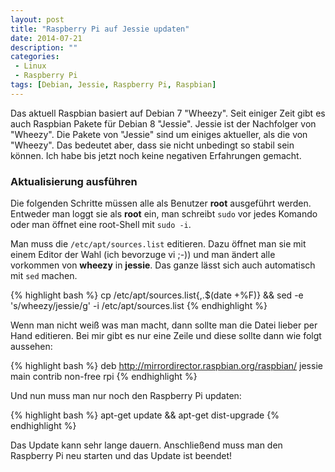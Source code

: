 ```yaml
---
layout: post
title: "Raspberry Pi auf Jessie updaten"
date: 2014-07-21
description: ""
categories:
 - Linux
 - Raspberry Pi
tags: [Debian, Jessie, Raspberry Pi, Raspbian]
---
```




Das aktuell Raspbian basiert auf Debian 7 "Wheezy". Seit einiger Zeit gibt
es auch Raspbian Pakete für Debian 8 "Jessie". Jessie ist der Nachfolger von "Wheezy".
Die Pakete von "Jessie" sind um einiges aktueller, als die von "Wheezy". Das bedeutet
aber, dass sie nicht unbedingt so stabil sein können. Ich habe bis jetzt noch keine
negativen Erfahrungen gemacht.


### Aktualisierung ausführen ###

Die folgenden Schritte müssen alle als Benutzer **root** ausgeführt werden. Entweder man
loggt sie als **root** ein,  man schreibt `sudo` vor jedes Komando oder man öffnet eine
root-Shell mit `sudo -i`.

Man muss die `/etc/apt/sources.list` editieren. Dazu öffnet man sie mit einem Editor 
der Wahl (ich bevorzuge vi ;-)) und man ändert alle vorkommen von **wheezy** in **jessie**. 
Das ganze lässt sich auch automatisch mit `sed` machen.

{% highlight bash %} 
cp /etc/apt/sources.list{,.$(date +%F)} && sed -e 's/wheezy/jessie/g' -i /etc/apt/sources.list
{% endhighlight %}


Wenn man nicht weiß was man macht, dann sollte man die Datei lieber per Hand editieren. Bei mir gibt es nur
eine Zeile und diese sollte dann wie folgt aussehen:

{% highlight bash %} 
deb http://mirrordirector.raspbian.org/raspbian/ jessie main contrib non-free rpi
{% endhighlight %}


Und nun muss man nur noch den Raspberry Pi updaten:

{% highlight bash %} 
apt-get update && apt-get dist-upgrade
{% endhighlight %}

Das Update kann sehr lange dauern. Anschließend muss man den Raspberry Pi neu starten und das Update ist beendet!
